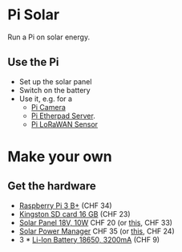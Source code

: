 # Pi Solar
Run a Pi on solar energy.

## Use the Pi
- Set up the solar panel
- Switch on the battery
- Use it, e.g. for a
    - [Pi Camera](https://github.com/tamberg/pi-cam)
    - [Pi Etherpad Server](https://github.com/tamberg/pi-etherpad).
    - [Pi LoRaWAN Sensor](https://github.com/tamberg/pi-lora)

# Make your own
## Get the hardware
- [Raspberry Pi 3 B+](https://www.pi-shop.ch/raspberry-pi-3-model-b) (CHF 34)
- [Kingston SD card 16 GB](https://www.pi-shop.ch/kingston-microsdhc-karte-industrial-uhs-i-16-gb) (CHF 23)
- [Solar Panel 18V, 10W](https://www.pi-shop.ch/semi-flexible-polycrystalline-silicon-solar-panel-18v-10w-supports-5v-regulated-output) CHF 20 (or [this](https://www.bastelgarage.ch/18v-0-61a-monokristallines-solar-panel-10w), CHF 33)
- [Solar Power Manager](https://www.pi-shop.ch/solar-power-manager) CHF 35 (or [this](https://www.bastelgarage.ch/solar-power-manager-c-fur-6-24v-solar-panel?search=solar%20power%20manager), CHF 24)
- 3 * [Li-Ion Battery 18650, 3200mA](https://www.bastelgarage.ch/li-ion-akku-3-7v-3200ma-ncr18650b-18650-mit-knopfpol?search=ncr18650b) (CHF 9)

